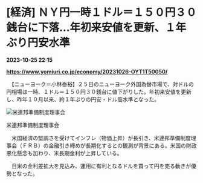 # [経済] ＮＹ円一時１ドル＝１５０円３０銭台に下落…年初来安値を更新、１年ぶり円安水準

**2023-10-25 22:15**

**https://www.yomiuri.co.jp/economy/20231026-OYT1T50050/**

　【ニューヨーク＝小林泰裕】２５日のニューヨーク外国為替市場で、対ドルの円相場は一時、１ドル＝１５０円３０銭台に値下がりした。年初来安値を更新し、昨年１０月以来、約１年ぶりの円安・ドル高水準となった。

![米連邦準備制度理事会](https://www.yomiuri.co.jp/media/2023/10/20231026-OYT1I50021-1.jpg)

米連邦準備制度理事会

　米国経済の堅調さを受けてインフレ（物価上昇）が長引き、米連邦準備制度理事会（ＦＲＢ）の金融引き締めが長期化するとの観測が背景にある。米国の財政悪化懸念も加わり、米長期金利が上昇している。

　日米の金利差拡大を見込み、運用に有利となるドルを買って円を売る動きが優勢となった。
